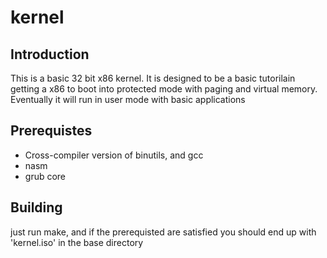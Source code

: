 # kernel

## Introduction

This is a basic 32 bit x86 kernel.  It is designed to be a basic tutorilain getting a x86 to boot into protected mode with paging and virtual memory.  Eventually it will run in user mode with basic applications

## Prerequistes

- Cross-compiler version of binutils, and gcc
- nasm
- grub core

## Building

just run make, and if the prerequisted are satisfied you should end up with 'kernel.iso' in the base directory

